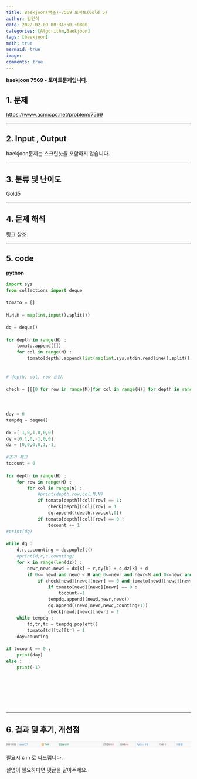 ```yaml
---
title: Baekjoon(백준)-7569 토마토(Gold 5)
author: 강민석
date: 2022-02-09 00:34:50 +0800
categories: [Algorithm,Baekjoon]
tags: [baekjoon]
math: true
mermaid: true
image: 
comments: true
---
```


**baekjoon 7569 - 토마토문제입니다.**

## 1. 문제

<https://www.acmicpc.net/problem/7569>

-----  

## 2. Input , Output

baekjoon문제는 스크린샷을 포함하지 않습니다.

-----  

## 3. 분류 및 난이도

Gold5

-----  

## 4. 문제 해석

링크 참조.

-----  

## 5. code  


**python**

```python
import sys
from collections import deque

tomato = []

M,N,H = map(int,input().split())

dq = deque()

for depth in range(H) : 
    tomato.append([])
    for col in range(N) :
        tomato[depth].append(list(map(int,sys.stdin.readline().split())))
            

# depth, col, row 순임.

check = [[[0 for row in range(M)]for col in range(N)] for depth in range(H)]



day = 0
tempdq = deque()

dx =[-1,0,1,0,0,0]
dy =[0,1,0,-1,0,0]
dz = [0,0,0,0,1,-1]

#초기 체크
tocount = 0 

for depth in range(H) :
    for row in range(M) : 
        for col in range(N) : 
            #print(depth,row,col,M,N)
            if tomato[depth][col][row] == 1: 
                check[depth][col][row] = 1
                dq.append((depth,row,col,0))
            if tomato[depth][col][row] == 0 :
                tocount += 1
#print(dq)

while dq : 
    d,r,c,counting = dq.popleft()
    #print(d,r,c,counting)
    for k in range(len(dz)) :
        newr,newc,newd = dx[k] + r,dy[k] + c,dz[k] + d
        if 0<= newd and newd < H and 0<=newr and newr<M and 0<=newc and newc < N :
            if check[newd][newc][newr] == 0 and tomato[newd][newc][newr] != -1 :
                if tomato[newd][newc][newr] == 0 :
                    tocount-=1
                tempdq.append((newd,newr,newc))
                dq.append((newd,newr,newc,counting+1))
                check[newd][newc][newr] = 1
    while tempdq : 
        td,tr,tc = tempdq.popleft()
        tomato[td][tc][tr] = 1
    day=counting

if tocount == 0 :
    print(day)
else : 
    print(-1)




                
            
```
-----

## 6. 결과 및 후기, 개선점

!["None"](/assets/img/sample/Baekjoon/7569/result.png)

필요시 c++로 짜드립니다.

설명이 필요하다면 댓글을 달아주세요.
